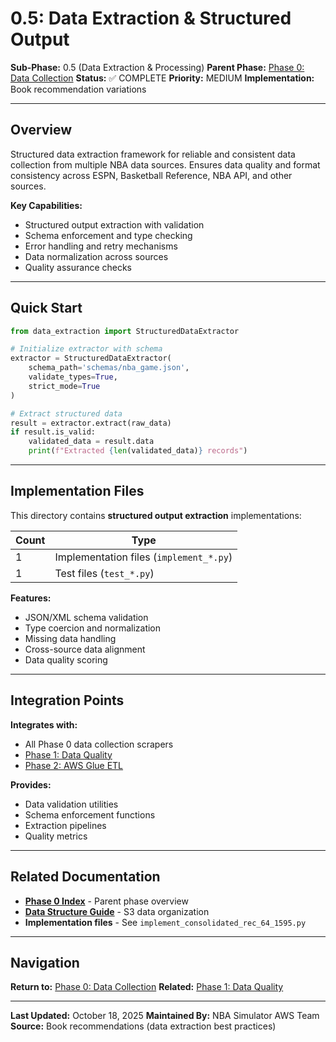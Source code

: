 # 0.5: Data Extraction & Structured Output

**Sub-Phase:** 0.5 (Data Extraction & Processing)
**Parent Phase:** [Phase 0: Data Collection](../PHASE_0_INDEX.md)
**Status:** ✅ COMPLETE
**Priority:** MEDIUM
**Implementation:** Book recommendation variations

---

## Overview

Structured data extraction framework for reliable and consistent data collection from multiple NBA data sources. Ensures data quality and format consistency across ESPN, Basketball Reference, NBA API, and other sources.

**Key Capabilities:**
- Structured output extraction with validation
- Schema enforcement and type checking
- Error handling and retry mechanisms
- Data normalization across sources
- Quality assurance checks

---

## Quick Start

```python
from data_extraction import StructuredDataExtractor

# Initialize extractor with schema
extractor = StructuredDataExtractor(
    schema_path='schemas/nba_game.json',
    validate_types=True,
    strict_mode=True
)

# Extract structured data
result = extractor.extract(raw_data)
if result.is_valid:
    validated_data = result.data
    print(f"Extracted {len(validated_data)} records")
```

---

## Implementation Files

This directory contains **structured output extraction** implementations:

| Count | Type |
|-------|------|
| 1 | Implementation files (`implement_*.py`) |
| 1 | Test files (`test_*.py`) |

**Features:**
- JSON/XML schema validation
- Type coercion and normalization
- Missing data handling
- Cross-source data alignment
- Data quality scoring

---

## Integration Points

**Integrates with:**
- All Phase 0 data collection scrapers
- [Phase 1: Data Quality](../../phase_1/PHASE_1_INDEX.md)
- [Phase 2: AWS Glue ETL](../../phase_2/PHASE_2_INDEX.md)

**Provides:**
- Data validation utilities
- Schema enforcement functions
- Extraction pipelines
- Quality metrics

---

## Related Documentation

- **[Phase 0 Index](../PHASE_0_INDEX.md)** - Parent phase overview
- **[Data Structure Guide](../../../DATA_STRUCTURE_GUIDE.md)** - S3 data organization
- **Implementation files** - See `implement_consolidated_rec_64_1595.py`

---

## Navigation

**Return to:** [Phase 0: Data Collection](../PHASE_0_INDEX.md)
**Related:** [Phase 1: Data Quality](../../phase_1/PHASE_1_INDEX.md)

---

**Last Updated:** October 18, 2025
**Maintained By:** NBA Simulator AWS Team
**Source:** Book recommendations (data extraction best practices)
